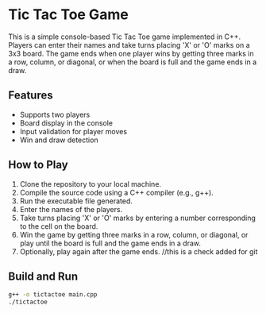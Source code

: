 # Tic Tac Toe Game

This is a simple console-based Tic Tac Toe game implemented in C++. Players can enter their names and take turns placing 'X' or 'O' marks on a 3x3 board. The game ends when one player wins by getting three marks in a row, column, or diagonal, or when the board is full and the game ends in a draw.

## Features

- Supports two players
- Board display in the console
- Input validation for player moves
- Win and draw detection

## How to Play

1. Clone the repository to your local machine.
2. Compile the source code using a C++ compiler (e.g., g++).
3. Run the executable file generated.
4. Enter the names of the players.
5. Take turns placing 'X' or 'O' marks by entering a number corresponding to the cell on the board.
6. Win the game by getting three marks in a row, column, or diagonal, or play until the board is full and the game ends in a draw.
7. Optionally, play again after the game ends. //this is a check added for git

## Build and Run

```bash
g++ -o tictactoe main.cpp
./tictactoe
